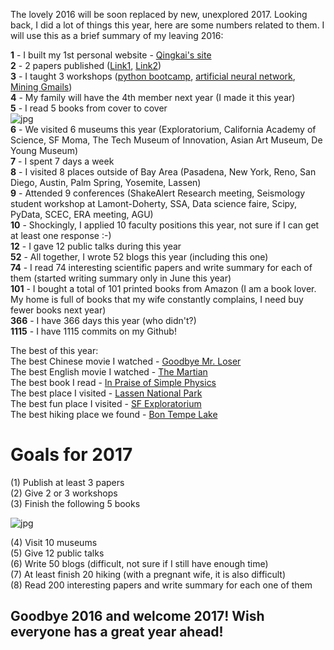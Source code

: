 The lovely 2016 will be soon replaced by new, unexplored 2017. Looking back, I did a lot of things this year, here are some numbers related to them. I will use this as a brief summary of my leaving 2016:

**1** - I built my 1st personal website - [Qingkai's site](http://seismo.berkeley.edu/qingkaikong/)   
**2** - 2 papers published ([Link1](http://advances.sciencemag.org/content/2/2/e1501055), [Link2](http://onlinelibrary.wiley.com/doi/10.1002/2016GL070955/abstract))  
**3** - I taught 3 workshops ([python bootcamp](https://github.com/profjsb/python-bootcamp), [artificial neural network](https://github.com/qingkaikong/20161202_ANN_basics), [Mining Gmails](https://github.com/qingkaikong/berkeley/tree/master/python_mining_emails))  
**4** - My family will have the 4th member next year (I made it this year)  
**5** - I read 5 books from cover to cover   
![jpg](https://raw.githubusercontent.com/qingkaikong/blog/master/46_goodbye_2016/figures/Books_I_read_2016.jpg)   
**6** - We visited 6 museums this year (Exploratorium, California Academy of Science, SF Moma, The Tech Museum of Innovation, Asian Art Museum, De Young Museum)  
**7** - I spent 7 days a week    
**8** - I visited 8 places outside of Bay Area (Pasadena, New York, Reno, San Diego, Austin, Palm Spring, Yosemite, Lassen)  
**9** -  Attended 9 conferences (ShakeAlert Research meeting,  Seismology student workshop at Lamont-Doherty, SSA, Data science faire, Scipy, PyData, SCEC, ERA meeting, AGU)  
**10** - Shockingly, I applied 10 faculty positions this year, not sure if I can get at least one response  :-)  
**12** - I gave 12 public talks during this year  
**52** - All together, I wrote 52 blogs this year (including this one)  
**74** - I read 74 interesting scientific papers and write summary for each of them (started writing summary only in June this year)  
**101** - I bought a total of 101 printed books from Amazon (I am a book lover. My home is full of books that my wife constantly complains, I need buy fewer books next year)  
**366** - I have 366 days this year (who didn't?)  
**1115** - I have 1115 commits on my Github!   

The best of this year:   
The best Chinese movie I watched - [Goodbye Mr. Loser](https://en.wikipedia.org/wiki/Goodbye_Mr._Loser)     
The best English movie I watched - [The Martian](https://en.wikipedia.org/wiki/The_Martian_(film))    
The best book I read - [In Praise of Simple Physics](https://www.amazon.com/Praise-Simple-Physics-Mathematics-Questions/dp/0691166935)   
The best place I visited - [Lassen National Park](https://en.wikipedia.org/wiki/Lassen_Volcanic_National_Park)   
The best fun place I visited - [SF Exploratorium](https://www.exploratorium.edu/)   
The best hiking place we found - [Bon Tempe Lake](https://www.yelp.com/biz/bon-tempe-lake-fairfax)   


# Goals for 2017

(1) Publish at least 3 papers  
(2) Give 2 or 3 workshops  
(3) Finish the following 5 books  

![jpg](https://raw.githubusercontent.com/qingkaikong/blog/master/46_goodbye_2016/figures/Books_I_need_read_2017.jpg)   

(4) Visit 10 museums   
(5) Give 12 public talks  
(6) Write 50 blogs (difficult, not sure if I still have enough time)  
(7) At least finish 20 hiking (with a pregnant wife, it is also difficult)   
(8) Read 200 interesting papers and write summary for each one of them


## Goodbye 2016 and welcome 2017! Wish everyone has a great year ahead!




